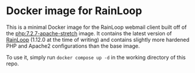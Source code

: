 # Docker image for RainLoop

This is a minimal Docker image for the RainLoop webmail client built off of the [php:7.2.7-apache-stretch](https://hub.docker.com/_/php/) image. It contains the latest version of [RainLoop](https://www.rainloop.net/) (1.12.0 at the time of writing) and contains slightly more hardened PHP and Apache2 configurations than the base image.

To use it, simply run `docker compose up -d` in the working directory of this repo.
